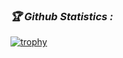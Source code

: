 <h3><b><i>🏆 Github Statistics :</i></b></h3>

<a href="https://github.com/MAHADI-143"><img title="trophy" src="https://github-profile-trophy.vercel.app/?username=MUHIB-143&theme=monokai"></a>
 
